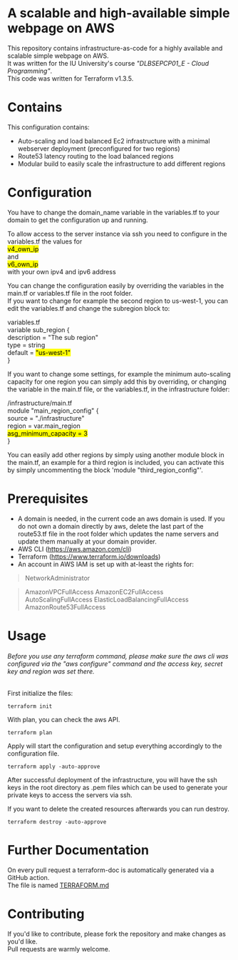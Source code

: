 # A scalable and high-available simple webpage on AWS

This repository contains infrastructure-as-code for a highly available and scalable simple webpage on AWS. \
It was written for the IU University's course *"DLBSEPCP01_E - Cloud Programming"*. \
This code was written for Terraform v1.3.5.

# Contains

This configuration contains:
- Auto-scaling and load balanced Ec2 infrastructure with a minimal webserver deployment (preconfigured for two regions)
- Route53 latency routing to the load balanced regions
- Modular build to easily scale the infrastructure to add different regions
# Configuration
You have to change the domain_name variable in the variables.tf to your domain to get the configuration up and 
running.

To allow access to the server instance via ssh you need to configure in the variables.tf the values for \
<mark>v4_own_ip</mark> \
and \
<mark>v6_own_ip</mark> \
with your own ipv4 and ipv6 address

You can change the configuration easily by overriding the variables in the main.tf or variables.tf file in the root 
folder. \
If you want to change for example the second region to us-west-1, you can edit the variables.tf and change the subregion
block to:

variables.tf \
variable sub_region { \
  description = "The sub region" \
  type = string \
  default = <mark>"us-west-1"</mark> \
}

If you want to change some settings, for example the minimum auto-scaling capacity for one region you can simply add 
this by overriding, or changing the variable in the main.tf file, or the variables.tf, in the infrastructure folder:

/infrastructure/main.tf \
module "main_region_config" { \
  source = "./infrastructure" \
  region = var.main_region \
  <mark>asg_minimum_capacity = 3</mark> \
}

You can easily add other regions by simply using another module block in the main.tf, an example for a third region is 
included, you can activate this by simply uncommenting the block 'module "third_region_config"'.

# Prerequisites
- A domain is needed, in the current code an aws domain is used. If you do not own a domain directly by aws, delete the 
last part of the route53.tf file in the root folder which updates the name servers and update them manually at your domain 
provider.
- AWS CLI (https://aws.amazon.com/cli)
- Terraform (https://www.terraform.io/downloads)
- An account in AWS IAM is set up with at-least the rights for:
> NetworkAdministrator

> AmazonVPCFullAccess
> AmazonEC2FullAccess
> AutoScalingFullAccess
> ElasticLoadBalancingFullAccess
> AmazonRoute53FullAccess

# Usage
<h6>Before you use any terraform command, please make sure the aws cli was configured via the "aws configure" command and 
the access key, secret key and region was set there.</h6>
First initialize the files:

```shell
terraform init
```

With plan, you can check the aws API.

```shell
terraform plan
```

Apply will start the configuration and setup everything accordingly to the configuration file.

```shell
terraform apply -auto-approve
```

After successful deployment of the infrastructure, you will have the ssh keys in the root directory as .pem files which
can be used to generate your private keys to access the servers via ssh. 

If you want to delete the created resources afterwards you can run destroy.

```shell
terraform destroy -auto-approve
```

# Further Documentation

On every pull request a terraform-doc is automatically generated via a GitHub action. \
The file is named [TERRAFORM.md](TERRAFORM.md)
# Contributing

If you'd like to contribute, please fork the repository and make changes as you'd like. \
Pull requests are warmly welcome.

